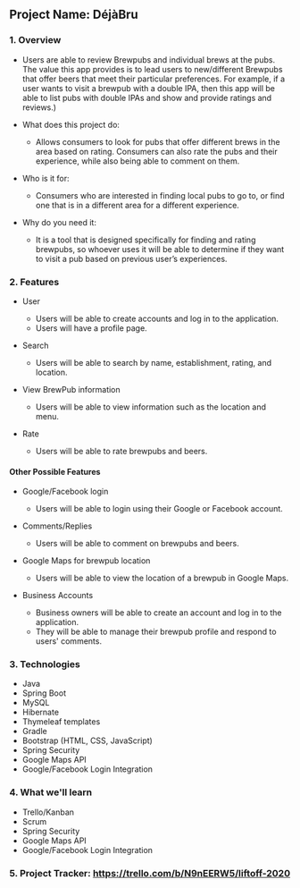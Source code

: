 ## Project Name: DéjàBru

### 1. Overview

* Users are able to review Brewpubs and individual brews at the pubs. The value this app provides is to lead users to new/different Brewpubs that offer beers that meet their particular preferences. For example, if a user wants to visit a brewpub with a double IPA, then this app will be able to list pubs with double IPAs and show and provide ratings and reviews.)

* What does this project do: 
	* Allows consumers to look for pubs that offer different brews in the area based on rating. Consumers can also rate the pubs and their experience, while also being able to comment on them.

* Who is it for:
	* Consumers who are interested in finding local pubs to go to, or find one that is in a different area for a different experience.

* Why do you need it:
	* It is a tool that is designed specifically for finding and rating brewpubs, so whoever uses it will be able to determine if they want to visit a pub based on previous user’s experiences.

	
	
	
### 2. Features
* User
  * Users will be able to create accounts and log in to the application.
  * Users will have a profile page.

* Search
	* Users will be able to search by name, establishment, rating, and location.

* View BrewPub information
	* Users will be able to view information such as the location and menu.
	
* Rate
	* Users will be able to rate brewpubs and beers.
	
#### Other Possible Features

* Google/Facebook login
	* Users will be able to login using their Google or Facebook account.

* Comments/Replies
	* Users will be able to comment on brewpubs and beers.
	
* Google Maps for brewpub location
	* Users will be able to view the location of a brewpub in Google Maps.

* Business Accounts
	* Business owners will be able to create an account and log in to the application.
	* They will be able to manage their brewpub profile and respond to users' comments.
		
### 3. Technologies
* Java
* Spring Boot
* MySQL
* Hibernate
* Thymeleaf templates
* Gradle
* Bootstrap (HTML, CSS, JavaScript)
* Spring Security
* Google Maps API
* Google/Facebook Login Integration			
	
### 4. What we'll learn
* Trello/Kanban
* Scrum
* Spring Security
* Google Maps API
* Google/Facebook Login Integration

### 5. Project Tracker: https://trello.com/b/N9nEERW5/liftoff-2020
